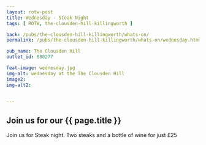 ```yaml
---
layout: rotw-post
title: Wednesday - Steak Night
tags: [ ROTW, the-clousden-hill-killingworth ]

back: /pubs/the-clousden-hill-killingworth/whats-on/
permalink: /pubs/the-clousden-hill-killingworth/whats-on/wednesday.html

pub_name: The Clousden Hill
outlet_id: 680277

feat-image: wednesday.jpg
img-alt: wednesday at the The Clousden Hill
image2:
img-alt2:


---
```


<h2>Join us for our {{ page.title }}</h2>

Join us for Steak night. Two steaks and a bottle of wine for just £25





